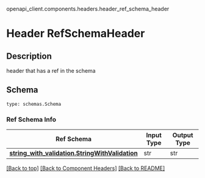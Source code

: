 openapi_client.components.headers.header_ref_schema_header
# Header RefSchemaHeader

## Description
header that has a ref in the schema

## Schema
```
type: schemas.Schema
```

### Ref Schema Info
Ref Schema | Input Type | Output Type
---------- | ---------- | -----------
[**string_with_validation.StringWithValidation**](../../components/schema/string_with_validation.md) | str | str

[[Back to top]](#top) [[Back to Component Headers]](../../../README.md#Component-Headers) [[Back to README]](../../../README.md)

